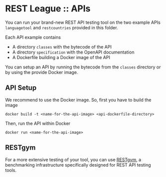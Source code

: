 # REST League :: APIs

You can run your brand-new REST API testing tool on the two example APIs `languagetool` and `restcountries` provided in this folder.

Each API example contains
- A directory `classes` with the bytecode of the API
- A directory `specification` with the OpenAPI documentation 
- A Dockerfile building a Docker image of the API

You can setup an API by running the bytecode from the `classes` directory or by using the provide Docker image.

## API Setup

We recommend to use the Docker image. So, first you have to build the image
```
docker build -t <name-for-the-api-image> <api-dockerfile-directory>
```

Then, run the API within Docker
```
docker run <name-for-the-api-image>
```

## RESTgym

For a more extensive testing of your tool, you can use [RESTgym](https://github.com/SeUniVr/RESTgym), a benchmarking infrastructure specifically designed for REST API testing tools.